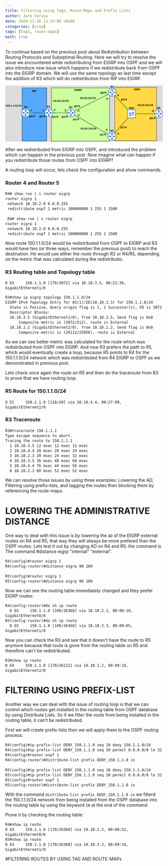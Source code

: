 ```yaml
---
title: Filtering using Tags, Route-Maps and Prefix Lists
author: Jure Veraja
date: 2020-12-26 13:33:00 +0100
categories: [ccnp]
tags: [tags, route-maps]
math: true
---
```


To continue based on the previous post about Redistribution between Routing Protocols and Suboptimal Routing.
Here we will try to resolve the issue we encountered while redistributing from EIGRP into OSPF and we will also
introduce new issue which happens if we redistribute back from OSPF into the EIGRP domain.
We will use the same topology as last time except the addition of R3 which will do redistribution from RIP into EIGRP.

![redistribution2](/assets/img/sample/redistribution2.png)

After we redistributed from EIGRP into OSPF, and introduced the problem which can happen in the previous post. 
Now imagine what can happen if you redistribute those routes from OSPF into EIGRP?

A routing loop will occur, lets check the configuration and show commands.

### Router 4 and Router 5

```
R4# show run | s router eigrp
router eigrp 1
 network 10.10.2.0 0.0.0.255
 redistribute ospf 1 metric 100000000 1 255 1 1500
 
 R4# show run | s router eigrp
router eigrp 1
 network 10.10.2.0 0.0.0.255
 redistribute ospf 1 metric 100000000 1 255 1 1500
 ```
 
Now route 150.1.1.0/24 would be redistributed from OSPF to EIGRP and R3 would have two (or three ways, remember the previous post) to reach
the destination. He would use either the route through R2 or R4/R5, depending on the metric that was calculated during the redistributio.
 
### R3 Routing table and Topology table
 
```
D EX     150.1.1.0 [170/3072] via 10.10.3.5, 00:22:36, GigabitEthernet1/0
```
```
R3#show ip eigrp topology 150.1.1.0/24
EIGRP-IPv4 Topology Entry for AS(1)/ID(10.10.3.3) for 150.1.1.0/24
  State is Passive, Query origin flag is 1, 1 Successor(s), FD is 3072
  Descriptor Blocks:
  10.10.3.5 (GigabitEthernet1/0), from 10.10.3.5, Send flag is 0x0
      Composite metric is (3072/512), route is External
  10.10.1.2 (GigabitEthernet2/0), from 10.10.1.2, Send flag is 0x0
      Composite metric is (26112/25856), route is External   
```

As we can see better metric was calculated for the route which was redistributed from OSPF into EIGRP. And now 
R3 prefers the path to R5, which would eventually create a loop, because R5 points to R4 for the 150.1.1.0/24 network
which was redistributed from R4 EIGRP to OSPF as we demonstrated in previous post.

Lets check once again the route on R5 and then do the traceroute from R3 to prove that we have routing loop.

### R5 Route for 150.1.1.0/24

```
O E2     150.1.1.0 [110/20] via 10.10.4.4, 00:27:09, GigabitEthernet2/0
```

### R3 Traceroute

```
R3#traceroute 150.1.1.1
Type escape sequence to abort.
Tracing the route to 150.1.1.1
  1 10.10.3.5 12 msec 12 msec 12 msec
  2 10.10.4.4 28 msec 20 msec 24 msec
  3 10.10.2.3 20 msec 24 msec 32 msec
  4 10.10.3.5 36 msec 48 msec 60 msec
  5 10.10.4.4 76 msec 44 msec 56 msec
  6 10.10.2.3 60 msec 52 msec 52 msec
```

We can resolve those issues by using three examples: Lowering the AD, Filtering using prefix-lists, and tagging the routes then blocking them by referencing the route-maps.

# LOWERING THE ADMINISTRATIVE DISTANCE

One way to deal with this issue is by lowering the `AD` of the EIGRP external routes on R4 and R5, that way they will always be more prefered than the OSPF routes.
Lets test it out by changing AD on R4 and R5: the command is The command #distance eigrp "internal" "external".

```
R4(config)#router eigrp 1
R4(config-router)#distance eigrp 90 109

R5(config)#router eigrp 1
R5(config-router)#distance eigrp 90 109
```

Now we can see the routing table immediately changed and they prefer EIGRP routes:

```
R4(config-router)#do sh ip route
  D EX     150.1.1.0 [109/26368] via 10.10.2.3, 00:00:10, GigabitEthernet0/0
R5(config-router)#do sh ip route
  D EX     150.1.1.0 [109/26368] via 10.10.3.3, 00:00:05, GigabitEthernet1/0
```

Now you can check the R3 and see that it doesn't have the route to R5 anymore because that route is gone from the routing table on R5 and therefore can't be redistributed.
```
R3#show ip route
D EX     150.1.1.0 [170/26112] via 10.10.1.2, 00:09:10, GigabitEthernet2/0
```
# FILTERING USING PREFIX-LIST

Another way we can deal with the issue of routing loop is that we can control which routes get installed in the routing table from 
OSPF database by using Distribute Lists. So if we filter the route from being installed in the routing table, it can't be redistributed.

First we will create prefix-lists then we will apply them to the OSPF routing process:

```
R4(config)#ip prefix-list DENY_150.1.1.0 seq 10 deny 150.1.1.0/24
R4(config)#ip prefix-list DENY_150.1.1.0 seq 20 permit 0.0.0.0/0 le 32
R4(config)#router ospf 1
R4(config-router)#distribute-list prefix DENY_150.1.1.0 in

R5(config)#ip prefix-list DENY_150.1.1.0 seq 10 deny 150.1.1.0/24
R5(config)#ip prefix-list DENY_150.1.1.0 seq 20 permit 0.0.0.0/0 le 32
R5(config)#router ospf 1
R5(config-router)#distribute-list prefix DENY_150.1.1.0 in
```

With the command `distribute-list prefix DENY_150.1.1.0 in` we filterd the 150.1.1.0/24 network from being installed from the OSPF database into the routing table by using the keyword `IN` at the end of the command.

Prove it by checking the routing table:

```
R4#show ip route
D EX     150.1.1.0 [170/26368] via 10.10.2.3, 00:08:52, GigabitEthernet0/0
R5#show ip route
D EX     150.1.1.0 [170/26368] via 10.10.3.3, 00:09:34, GigabitEthernet1/0
```
#FILTERING ROUTES BY USING TAG AND ROUTE-MAPs



  
